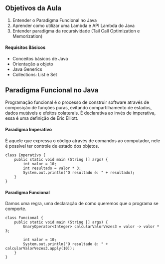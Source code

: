 ## Objetivos da Aula

1. Entender o Paradigma Funcional no Java
2. Aprender como utilizar uma Lambda e API Lambda do Java
3. Entender paradigma da recursividade (Tail Call Optimization e Memorization)

#### Requisitos Básicos

- Conceitos básicos de Java
- Orientação a objeto
- Java Generics
- Collections: List e Set

## Paradigma Funcional no Java

Programação funcional é o processo de construir software através de composição de funções puras, evitando compartilhamento de estados, dados mutáveis e efeitos colaterais. É declarativa ao invés de imperativa, essa é uma definição de Eric Elliott.

#### Paradigma Imperativo

É aquele que expressa o código através de comandos ao computador, nele é possível ter controle de estado dos objetos.

```
class Imperativo {
	public static void main (String [] args) {
		int valor = 10;
		int resultado = valor * 3;
		System.out.println("O resultado é: " + resultado);
	}
}
```

#### Paradigma Funcional

Damos uma regra, uma declaração de como queremos que o programa se comporte.

```
class Funcional {
	public static void main (String [] args) {
		UnaryOperator<Integer> calcularValorVezes3 = valor -> valor * 3;
		
		int valor = 10;
		System.out.println("O resultado é: " + calcularValorVezes3.apply(10));
	}
}
```


